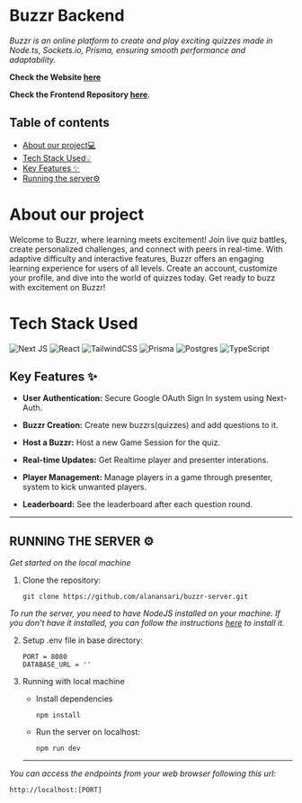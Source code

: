 # Buzzr Backend 

*Buzzr is  an online platform to create and play exciting quizzes made in Node.ts, Sockets.io, Prisma, ensuring smooth performance and adaptability.*

**Check the Website [here](https://buzzr-one.vercel.app/)**

**Check the Frontend Repository [here](https://github.com/alanansari/buzzr/)**.

## Table of contents

- [About our project💻](#About-our-project)
- [Tech Stack Used💡](#Tech-Stack-Used)
- [Key Features ✨](#key-features-)
- [Running the server⚙️](#running-the-server-%EF%B8%8F)

# About our project

Welcome to Buzzr, where learning meets excitement! Join live quiz battles, create personalized challenges, and connect with peers in real-time. With adaptive difficulty and interactive features, Buzzr offers an engaging learning experience for users of all levels. Create an account, customize your profile, and dive into the world of quizzes today. Get ready to buzz with excitement on Buzzr!

# Tech Stack Used

![Next JS](https://img.shields.io/badge/Next-black?style=for-the-badge&logo=next.js&logoColor=white)
![React](https://img.shields.io/badge/react-%2320232a.svg?style=for-the-badge&logo=react&logoColor=%2361DAFB)
![TailwindCSS](https://img.shields.io/badge/tailwindcss-%2338B2AC.svg?style=for-the-badge&logo=tailwind-css&logoColor=white)
![Prisma](https://img.shields.io/badge/Prisma-3982CE?style=for-the-badge&logo=Prisma&logoColor=white)
![Postgres](https://img.shields.io/badge/postgres-%23316192.svg?style=for-the-badge&logo=postgresql&logoColor=white)
![TypeScript](https://img.shields.io/badge/typescript-%23007ACC.svg?style=for-the-badge&logo=typescript&logoColor=white)

## Key Features ✨

- **User Authentication:** Secure Google OAuth Sign In system using Next-Auth.

- **Buzzr Creation:** Create new buzzrs(quizzes) and add questions to it.

- **Host a Buzzr:** Host a new Game Session for the quiz.

- **Real-time Updates:** Get Realtime player and presenter interations.

- **Player Management:** Manage players in a game through presenter, system to kick unwanted players.

- **Leaderboard:** See the leaderboard after each question round.

---

## RUNNING THE SERVER ⚙️

*Get started on the local machine*

1. Clone the repository: 
   ```CMD
   git clone https://github.com/alanansari/buzzr-server.git
   ```
*To run the server, you need to have NodeJS installed on your machine. If you don't have it installed, you can follow the instructions [here](https://nodejs.org/en//) to install it.*

2. Setup .env file in base directory:
   ```
   PORT = 8080
   DATABASE_URL = ''
   ```

3. Running with local machine

   - Install dependencies

      ```CMD
      npm install
      ```
   - Run the server on localhost:
      ```CMD
      npm run dev
      ```
   ---
    
*You can access the endpoints from your web browser following this url:*
   ```url
   http://localhost:[PORT]
   ```
